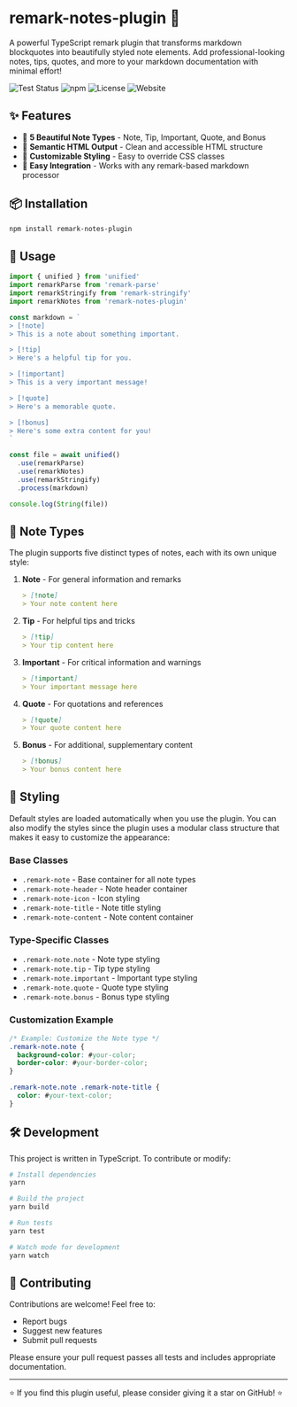 # remark-notes-plugin 📝

A powerful TypeScript remark plugin that transforms markdown blockquotes into beautifully styled note elements. Add professional-looking notes, tips, quotes, and more to your markdown documentation with minimal effort!

![Test Status](https://img.shields.io/github/actions/workflow/status/rishichawda/remark-notes-plugin/test.yml?branch=main&label=tests)
![npm](https://img.shields.io/npm/v/remark-notes-plugin)
![License](https://img.shields.io/npm/l/remark-notes-plugin)
![Website](https://img.shields.io/website?url=https%3A%2F%2Frishichawda.github.io%2Fremark-notes-plugin)

## ✨ Features

- 🎨 **5 Beautiful Note Types** - Note, Tip, Important, Quote, and Bonus
- 🎯 **Semantic HTML Output** - Clean and accessible HTML structure
- 💅 **Customizable Styling** - Easy to override CSS classes
- 🔧 **Easy Integration** - Works with any remark-based markdown processor

## 📦 Installation

```bash
npm install remark-notes-plugin
```

## 🚀 Usage

```typescript
import { unified } from 'unified'
import remarkParse from 'remark-parse'
import remarkStringify from 'remark-stringify'
import remarkNotes from 'remark-notes-plugin'

const markdown = `
> [!note]
> This is a note about something important.

> [!tip]
> Here's a helpful tip for you.

> [!important]
> This is a very important message!

> [!quote]
> Here's a memorable quote.

> [!bonus]
> Here's some extra content for you!
`

const file = await unified()
  .use(remarkParse)
  .use(remarkNotes)
  .use(remarkStringify)
  .process(markdown)

console.log(String(file))
```

## 📝 Note Types

The plugin supports five distinct types of notes, each with its own unique style:

1. **Note** - For general information and remarks
   ```markdown
   > [!note]
   > Your note content here
   ```

2. **Tip** - For helpful tips and tricks
   ```markdown
   > [!tip]
   > Your tip content here
   ```

3. **Important** - For critical information and warnings
   ```markdown
   > [!important]
   > Your important message here
   ```

4. **Quote** - For quotations and references
   ```markdown
   > [!quote]
   > Your quote content here
   ```

5. **Bonus** - For additional, supplementary content
   ```markdown
   > [!bonus]
   > Your bonus content here
   ```

## 🎨 Styling

Default styles are loaded automatically when you use the plugin. You can also modify the styles since the plugin uses a modular class structure that makes it easy to customize the appearance:

### Base Classes

- `.remark-note` - Base container for all note types
- `.remark-note-header` - Note header container
- `.remark-note-icon` - Icon styling
- `.remark-note-title` - Note title styling
- `.remark-note-content` - Note content container

### Type-Specific Classes

- `.remark-note.note` - Note type styling
- `.remark-note.tip` - Tip type styling
- `.remark-note.important` - Important type styling
- `.remark-note.quote` - Quote type styling
- `.remark-note.bonus` - Bonus type styling

### Customization Example

```css
/* Example: Customize the Note type */
.remark-note.note {
  background-color: #your-color;
  border-color: #your-border-color;
}

.remark-note.note .remark-note-title {
  color: #your-text-color;
}
```

## 🛠️ Development

This project is written in TypeScript. To contribute or modify:

```bash
# Install dependencies
yarn

# Build the project
yarn build

# Run tests
yarn test

# Watch mode for development
yarn watch
```

## 🤝 Contributing

Contributions are welcome! Feel free to:

- Report bugs
- Suggest new features
- Submit pull requests

Please ensure your pull request passes all tests and includes appropriate documentation.

---

⭐️ If you find this plugin useful, please consider giving it a star on GitHub! ⭐️ 